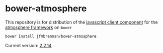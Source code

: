 bower-atmosphere
============================

This repository is for distribution of the [javascript client component](https://github.com/jfmbrennan/atmosphere-javascript) for the [atmosphere framework](https://github.com/Atmosphere/atmosphere) on `bower`

```shell
bower install jfmbrennan/bower-atmosphere
```

Current version: [2.2.14](https://raw.githubusercontent.com/jfmbrennan/atmosphere-javascript/master/modules/javascript/src/main/webapp/javascript/atmosphere.js)


